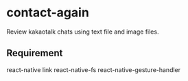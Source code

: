 # contact-again

Review kakaotalk chats using text file and image files.

## Requirement

react-native link react-native-fs react-native-gesture-handler
